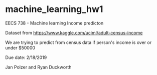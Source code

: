 # machine_learning_hw1

EECS 738 - Machine learning
Income predicton

Dataset from https://www.kaggle.com/uciml/adult-census-income

We are trying to predict from census data if person's income is over or under $50000

Due date: 2/18/2019

Jan Polzer and Ryan Duckworth
